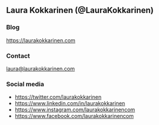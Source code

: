 ## Laura Kokkarinen (@LauraKokkarinen)

### Blog

https://laurakokkarinen.com

### Contact

laura@laurakokkarinen.com

### Social media

- https://twitter.com/laurakokkarinen
- https://www.linkedin.com/in/laurakokkarinen
- https://www.instagram.com/laurakokkarinencom
- https://www.facebook.com/laurakokkarinencom

<!--
**LauraKokkarinen/LauraKokkarinen** is a ✨ _special_ ✨ repository because its `README.md` (this file) appears on your GitHub profile.

Here are some ideas to get you started:

- 🔭 I’m currently working on ...
- 🌱 I’m currently learning ...
- 👯 I’m looking to collaborate on ...
- 🤔 I’m looking for help with ...
- 💬 Ask me about ...
- 📫 How to reach me: ...
- 😄 Pronouns: ...
- ⚡ Fun fact: ...
-->
